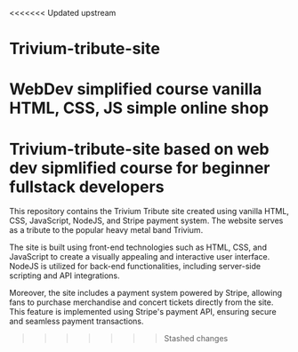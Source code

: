 <<<<<<< Updated upstream
# Trivium-tribute-site
WebDev simplified course 
vanilla HTML, CSS, JS simple online shop 
=======
# Trivium-tribute-site based on web dev sipmlified course for beginner fullstack developers

 This repository contains the Trivium Tribute site created using vanilla HTML, CSS, JavaScript, NodeJS, and Stripe payment system. The website serves as a tribute to the popular heavy metal band Trivium.

 The site is built using front-end technologies such as HTML, CSS, and JavaScript to create a visually appealing and interactive user interface. NodeJS is utilized for back-end functionalities, including server-side scripting and API integrations.

 Moreover, the site includes a payment system powered by Stripe, allowing fans to purchase merchandise and concert tickets directly from the site. This feature is implemented using Stripe's payment API, ensuring secure and seamless payment transactions.
>>>>>>> Stashed changes
